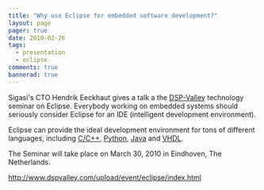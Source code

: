```yaml
---
title: "Why use Eclipse for embedded software development?"
layout: page 
pager: true
date: 2010-02-26
tags: 
  - presentation
  - eclipse
comments: true
bannerad: true
---
```


Sigasi's CTO Hendrik Eeckhaut gives a talk a the <a href="http://www.dspvalley.be">DSP-Valley</a> technology seminar on Eclipse. Everybody working on embedded systems should seriously consider Eclipse for an IDE (intelligent development environment).

Eclipse can provide the ideal development environment for tons of different languages, including <a href="http://www.eclipse.org/cdt/">C/C++</a>, <a href="http://pydev.org/">Python</a>, <a href="http://www.eclipse.org/jdt/">Java</a> and <a href="http://www.sigasi.com">VHDL</a>. 

The Seminar will take place on March 30, 2010 in Eindhoven, The Netherlands.

<http://www.dspvalley.com/upload/event/eclipse/index.html>
